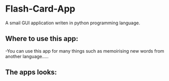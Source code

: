 # Flash-Card-App
A smail GUI application writen in python programming language.
## Where to use this app:
-You can use this app for many things such as memoirising new words from another language.....
## The apps looks:
